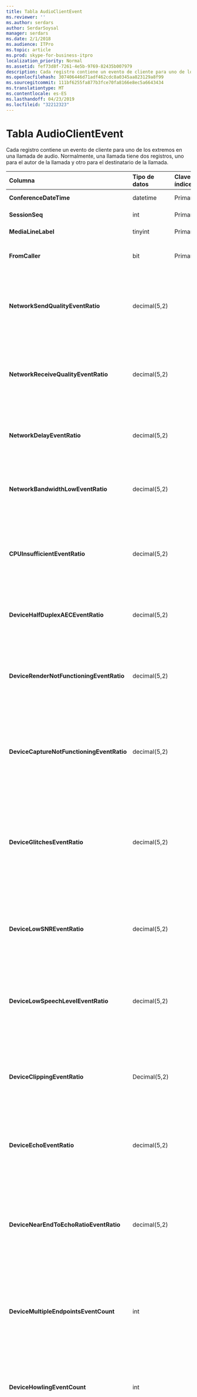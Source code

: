 ```yaml
---
title: Tabla AudioClientEvent
ms.reviewer: ''
ms.author: serdars
author: SerdarSoysal
manager: serdars
ms.date: 2/1/2018
ms.audience: ITPro
ms.topic: article
ms.prod: skype-for-business-itpro
localization_priority: Normal
ms.assetid: fef73d8f-7261-4e5b-9769-82435b007979
description: Cada registro contiene un evento de cliente para uno de los extremos en una llamada de audio. Normalmente, una llamada tiene dos registros, uno para el autor de la llamada y otro para el destinatario de la llamada.
ms.openlocfilehash: 307406446d71adf462cdc8a0345aa823129a8f99
ms.sourcegitcommit: 111bf6255fa877b3fce70fa8166e8ec5a6643434
ms.translationtype: MT
ms.contentlocale: es-ES
ms.lasthandoff: 04/23/2019
ms.locfileid: "32212323"
---
```

# <a name="audioclientevent-table"></a>Tabla AudioClientEvent
 
Cada registro contiene un evento de cliente para uno de los extremos en una llamada de audio. Normalmente, una llamada tiene dos registros, uno para el autor de la llamada y otro para el destinatario de la llamada.
  
|**Columna**|**Tipo de datos**|**Clave o índice**|**Detalles**|
|:-----|:-----|:-----|:-----|
|**ConferenceDateTime** <br/> |datetime  <br/> |Primary  <br/> |Referencia de la [tabla MediaLine](medialine-0.md).  <br/> |
|**SessionSeq** <br/> |int  <br/> |Primary  <br/> |Referencia de la [tabla MediaLine](medialine-0.md).  <br/> |
|**MediaLineLabel** <br/> |tinyint  <br/> |Primary  <br/> |Referencia de la [tabla MediaLine](medialine-0.md).  <br/> |
|**FromCaller** <br/> |bit  <br/> |Primary  <br/> |0: datos del destinatario de la llamada  <br/> 1: datos del autor de la llamada  <br/> |
|**NetworkSendQualityEventRatio** <br/> |decimal(5,2)  <br/> | <br/> |Porcentaje de sesión que se desencadenó el evento NetworkSendQuality para estado 'Bad'.  <br/> Calidad de red en cuanto a vibración o pérdida de paquetes es baja y afecta la calidad del audio que se envía.  <br/> |
|**NetworkReceiveQualityEventRatio** <br/> |decimal(5,2)  <br/> | <br/> |Porcentaje de sesión que se desencadenó el evento ReceiveSendQuality para estado 'Bad'.  <br/> Calidad de red en cuanto a vibración o pérdida de paquetes es baja y afecta la calidad del audio que se recibe.  <br/> |
|**NetworkDelayEventRatio** <br/> |decimal(5,2)  <br/> | <br/> |Porcentaje de sesión que se desencadenó el evento de retraso para estado 'Bad'. Latencia de red es baja y afecta a la experiencia de evitando comunicación interactiva  <br/> |
|**NetworkBandwidthLowEventRatio** <br/> |decimal(5,2)  <br/> | <br/> |Porcentaje de sesión que se desencadenó el evento LowBandwidth para estado 'Bad'. El ancho de banda disponible no es suficiente para obtener una experiencia de voz aceptable.  <br/> |
|**CPUInsufficientEventRatio** <br/> |decimal(5,2)  <br/> | <br/> |Porcentaje de sesión que se desencadenó el evento de CPU insuficiente para estado 'Bad'. No hay suficientes ciclos de CPU para el procesamiento con el actuales modalidades y las aplicaciones en uso. Esto hace que las distorsiones con el canal de audio.  <br/> |
|**DeviceHalfDuplexAECEventRatio** <br/> |decimal(5,2)  <br/> | <br/> |Porcentaje de sesión que se desencadenó el evento DeviceHalfDuplexAEC para estado 'Bad'. Para evitar el eco, el sistema ha escriba dúplex medio.  <br/> |
|**DeviceRenderNotFunctioningEventRatio** <br/> |decimal(5,2)  <br/> | <br/> |Porcentaje de sesión que se desencadenó el evento DeviceRenderNotFunctioning para estado 'Bad'. El dispositivo de presentación se utiliza actualmente para la sesión no está funcionando correctamente. Esto puede provocar problemas de audio unidireccionales.  <br/> |
|**DeviceCaptureNotFunctioningEventRatio** <br/> |decimal(5,2)  <br/> | <br/> |Porcentaje de sesión que se desencadenó el evento DeviceCaptureNotFunctioning para estado 'Bad'. El dispositivo de captura se utiliza actualmente para la sesión no está funcionando correctamente. Esto puede provocar problemas de audio unidireccionales.  <br/> |
|**DeviceGlitchesEventRatio** <br/> |decimal(5,2)  <br/> | <br/> |Porcentaje de sesión que se desencadenó el evento DeviceGlitches para estado 'Bad'. Hay problemas técnicos graves en la representación de audio que es que se produzcan distorsiones. Estos problemas técnicos pueden deberse a problemas de controlador, tormenta de llamadas (DPC) de procedimiento diferido (controladores) y el uso de CPU alta.  <br/> |
|**DeviceLowSNREventRatio** <br/> |decimal(5,2)  <br/> | <br/> |Porcentaje de sesión que se desencadenó el evento DeviceLowSNR para estado 'Bad'. La calidad de captura es muy poca calidad, ya sea muy ruido o usuario está hablando demasiado lejos del micrófono. Esto hará que las distorsiones.  <br/> |
|**DeviceLowSpeechLevelEventRatio** <br/> |decimal(5,2)  <br/> | <br/> |Porcentaje de sesión que se desencadenó el evento DeviceLowSpeechLevel para estado 'Bad'. El nivel de voz del usuario es demasiado bajo y el sistema no puede aumentarlo cualquier aún más. Esto puede hacer que las distorsiones o percibe como audio unidireccional.  <br/> |
|**DeviceClippingEventRatio** <br/> |Decimal(5,2)  <br/> | <br/> |Porcentaje de sesión que se desencadenó el evento DeviceClipping para estado 'Bad'.  <br/> Cuando cerca de end voz clips del micrófono, otro extremo escucha distorsión debido a recorte. Es importante evitar el recorte de micrófono cerca final.  <br/> |
|**DeviceEchoEventRatio** <br/> |decimal(5,2)  <br/> | <br/> |Porcentaje de sesión que se desencadenó el evento DeviceEchoEvent para estado 'Bad'. El programa de instalación o de dispositivo es la causa del eco más allá de la capacidad del sistema para compensar.  <br/> |
|**DeviceNearEndToEchoRatioEventRatio** <br/> |decimal(5,2)  <br/> | <br/> |Porcentaje de sesión que se desencadenó el evento DeviceNearEndToEchoRatio para estado 'Bad'. Voz del usuario es demasiado baja en comparación con el eco que se capturan que afecta a la experiencia de los usuarios ya que limita lo fácil que es interrumpir un usuario. Reducir el volumen del altavoz, mueva más cerca del micrófono para el orador.  <br/> |
|**DeviceMultipleEndpointsEventCount** <br/> |int  <br/> ||Número de veces durante la sesión que se desencadenó el evento DeviceMultipleEndpoints para el estado de 'Bad'. Varios extremos de audio en la misma sesión que detecta y el sistema ha compensación al reducir el volumen de procesamiento.  <br/> |
|**DeviceHowlingEventCount** <br/> |int  <br/> | <br/> |Número de veces durante la sesión que se desencadenó el evento DeviceHowlingEvent para el estado de 'Bad'. Ha detectado un bucle la retroalimentación de audio (causados por varios extremos, uso compartido de ruta de audio).  <br/> |
|**DeviceRenderZeroVolumeEventRatio** <br/> |decimal(5,2)  <br/> ||Porcentaje de sesión que se desencadenó el evento DeviceRenderZeroVolume para que se está en la "incorrecta ' estado. El dispositivo de presentación se estableció en cero volumen.  <br/> Esta columna se introdujo en Microsoft Lync Server 2013.  <br/> |
|**DeviceRenderMuteEventRatio** <br/> |decimal(5,2)  <br/> ||Porcentaje de sesión que se desencadenó el evento DeviceRenderMute para que se está en la "incorrecta ' estado. Se ha desactivado el dispositivo de presentación.  <br/> Esta columna se introdujo en Microsoft Lync Server 2013.  <br/> |
   

